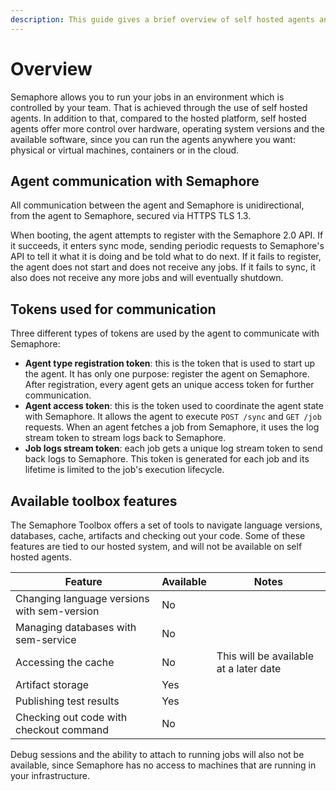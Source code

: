 ```yaml
---
description: This guide gives a brief overview of self hosted agents and how they work.
---
```


# Overview

Semaphore allows you to run your jobs in an environment which is controlled by your team. That is achieved through the use of self hosted agents. In addition to that, compared to the hosted platform, self hosted agents offer more control over hardware, operating system versions and the available software, since you can run the agents anywhere you want: physical or virtual machines, containers or in the cloud.

## Agent communication with Semaphore

All communication between the agent and Semaphore is unidirectional, from the agent to Semaphore, secured via HTTPS TLS 1.3.

When booting, the agent attempts to register with the Semaphore 2.0 API. If it succeeds, it enters sync mode, sending periodic requests to Semaphore's API to tell it what it is doing and be told what to do next. If it fails to register, the agent does not start and does not receive any jobs. If it fails to sync, it also does not receive any more jobs and will eventually shutdown.

## Tokens used for communication

Three different types of tokens are used by the agent to communicate with Semaphore:

- **Agent type registration token**: this is the token that is used to start up the agent. It has only one purpose: register the agent on Semaphore. After registration, every agent gets an unique access token for further communication.
- **Agent access token**: this is the token used to coordinate the agent state with Semaphore. It allows the agent to execute `POST /sync` and `GET /job` requests. When an agent fetches a job from Semaphore, it uses the log stream token to stream logs back to Semaphore.
- **Job logs stream token**: each job gets a unique log stream token to send back logs to Semaphore. This token is generated for each job and its lifetime is limited to the job's execution lifecycle.

## Available toolbox features

The Semaphore Toolbox offers a set of tools to navigate language versions, databases, cache, artifacts and checking out your code. Some of these features are tied to our hosted system, and will not be available on self hosted agents.

| Feature                                     | Available | Notes                                  |
|---------------------------------------------|-----------|----------------------------------------|
| Changing language versions with sem-version | No        |                                        |
| Managing databases with sem-service         | No        |                                        |
| Accessing the cache                         | No        | This will be available at a later date |
| Artifact storage                            | Yes       |                                        |
| Publishing test results                     | Yes       |                                        |
| Checking out code with checkout command     | No        |                                        |

Debug sessions and the ability to attach to running jobs will also not be available, since Semaphore has no access to machines that are running in your infrastructure.